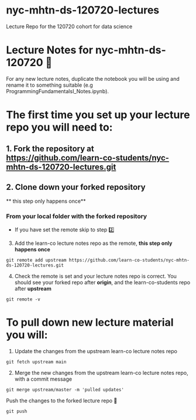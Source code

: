 # nyc-mhtn-ds-120720-lectures
Lecture Repo for the 120720 cohort for data science

# Lecture Notes for nyc-mhtn-ds-120720 :floppy_disk:

For any new lecture notes, duplicate the notebook you will be using and rename it to something suitable (e.g ProgrammingFundamentalsI_Notes.ipynb).


# The first time you set up your lecture repo you will need to:

## 1. Fork the repository at https://github.com/learn-co-students/nyc-mhtn-ds-120720-lectures.git


## 2. Clone down your forked repository
** this step only happens once**

### From your local folder with the forked repository

* If you have set the remote skip to step :two:

3. Add the learn-co lecture notes repo as the remote, **this step only happens once**
```
git remote add upstream https://github.com/learn-co-students/nyc-mhtn-ds-120720-lectures.git
```

4. Check the remote is set and your lecture notes repo is correct.
You should see your forked repo after **origin**, and the learn-co-students repo after **upstream**

```
git remote -v
```

# To pull down new lecture material you will:

1. Update the changes from the upstream learn-co lecture notes repo
```
git fetch upstream main
```


2. Merge the new changes from the upstream learn-co lecture notes repo, with a commit message
```
git merge upstream/master -m 'pulled updates'
```



Push the changes to the forked lecture repo :raised_hands:
```
git push
```
